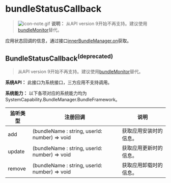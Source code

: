 # bundleStatusCallback

> ![icon-note.gif](public_sys-resources/icon-note.gif) **说明：**
> 从API version 9开始不再支持。建议使用[bundleMonitor](js-apis-bundleMonitor.md)替代。


应用状态回调的信息，通过接口[innerBundleManager.on](js-apis-Bundle-InnerBundleManager.md)获取。


## BundleStatusCallback<sup>(deprecated)<sup>
> 从API version 9开始不再支持。建议使用[bundleMonitor](js-apis-bundleMonitor.md)替代。

**系统API：** 此接口为系统接口，三方应用不支持调用。

**系统能力：** 以下各项对应的系统能力均为SystemCapability.BundleManager.BundleFramework。

| 监听类型   | 注册回调                                          | 说明                                   |
| ------ | --------------------------------------------- | -------------------------------------- |
| add    | (bundleName : string, userId: number) => void | 获取应用安装时的信息。 |
| update | (bundleName : string, userId: number) => void | 获取应用更新时的信息。 |
| remove | (bundleName : string, userId: number) => void | 获取应用卸载时的信息。 |